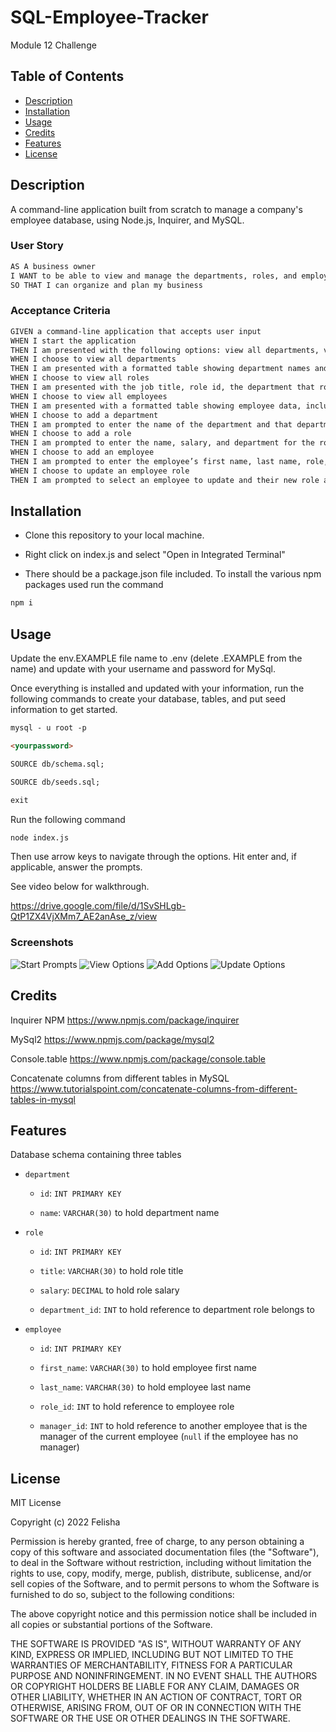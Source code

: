 # SQL-Employee-Tracker
Module 12 Challenge

## Table of Contents

- [Description](#description)
- [Installation](#installation)
- [Usage](#usage)
- [Credits](#credits)
- [Features](#features)
- [License](#license)

## Description

A command-line application built from scratch to manage a company's employee database, using Node.js, Inquirer, and MySQL.

### User Story

```md
AS A business owner
I WANT to be able to view and manage the departments, roles, and employees in my company
SO THAT I can organize and plan my business
```

### Acceptance Criteria

```md
GIVEN a command-line application that accepts user input
WHEN I start the application
THEN I am presented with the following options: view all departments, view all roles, view all employees, add a department, add a role, add an employee, and update an employee role
WHEN I choose to view all departments
THEN I am presented with a formatted table showing department names and department ids
WHEN I choose to view all roles
THEN I am presented with the job title, role id, the department that role belongs to, and the salary for that role
WHEN I choose to view all employees
THEN I am presented with a formatted table showing employee data, including employee ids, first names, last names, job titles, departments, salaries, and managers that the employees report to
WHEN I choose to add a department
THEN I am prompted to enter the name of the department and that department is added to the database
WHEN I choose to add a role
THEN I am prompted to enter the name, salary, and department for the role and that role is added to the database
WHEN I choose to add an employee
THEN I am prompted to enter the employee’s first name, last name, role, and manager, and that employee is added to the database
WHEN I choose to update an employee role
THEN I am prompted to select an employee to update and their new role and this information is updated in the database 
```


## Installation

* Clone this repository to your local machine.

* Right click on index.js and select "Open in Integrated Terminal"

* There should be a package.json file included. To install the various npm packages used run the command
```md
npm i
```

## Usage

Update the env.EXAMPLE file name to .env (delete .EXAMPLE from the name) and update with your username and password for MySql.

Once everything is installed and updated with your information, run the following commands to create your database, tables, and put seed information to get started.
```md
mysql - u root -p

<yourpassword>

SOURCE db/schema.sql;

SOURCE db/seeds.sql;

exit
``` 

Run the following command 
```md
node index.js
``` 
Then use arrow keys to navigate through the options. Hit enter and, if applicable, answer the prompts.


See video below for walkthrough.

https://drive.google.com/file/d/1SvSHLgb-QtP1ZX4VjXMm7_AE2anAse_z/view

### Screenshots
![Start Prompts](assets/images/startPrompts.png)
![View Options](assets/images/viewOptions.png)
![Add Options](assets/images/addOptions.png)
![Update Options](assets/images/updateOptions.png)

## Credits

Inquirer NPM
https://www.npmjs.com/package/inquirer

MySql2
https://www.npmjs.com/package/mysql2

Console.table
https://www.npmjs.com/package/console.table

Concatenate columns from different tables in MySQL
https://www.tutorialspoint.com/concatenate-columns-from-different-tables-in-mysql

## Features

Database schema containing three tables


* `department`

    * `id`: `INT PRIMARY KEY`

    * `name`: `VARCHAR(30)` to hold department name

* `role`

    * `id`: `INT PRIMARY KEY`

    * `title`: `VARCHAR(30)` to hold role title

    * `salary`: `DECIMAL` to hold role salary

    * `department_id`: `INT` to hold reference to department role belongs to

* `employee`

    * `id`: `INT PRIMARY KEY`

    * `first_name`: `VARCHAR(30)` to hold employee first name

    * `last_name`: `VARCHAR(30)` to hold employee last name

    * `role_id`: `INT` to hold reference to employee role

    * `manager_id`: `INT` to hold reference to another employee that is the manager of the current employee (`null` if the employee has no manager)


## License

MIT License

Copyright (c) 2022 Felisha

Permission is hereby granted, free of charge, to any person obtaining a copy
of this software and associated documentation files (the "Software"), to deal
in the Software without restriction, including without limitation the rights
to use, copy, modify, merge, publish, distribute, sublicense, and/or sell
copies of the Software, and to permit persons to whom the Software is
furnished to do so, subject to the following conditions:

The above copyright notice and this permission notice shall be included in all
copies or substantial portions of the Software.

THE SOFTWARE IS PROVIDED "AS IS", WITHOUT WARRANTY OF ANY KIND, EXPRESS OR
IMPLIED, INCLUDING BUT NOT LIMITED TO THE WARRANTIES OF MERCHANTABILITY,
FITNESS FOR A PARTICULAR PURPOSE AND NONINFRINGEMENT. IN NO EVENT SHALL THE
AUTHORS OR COPYRIGHT HOLDERS BE LIABLE FOR ANY CLAIM, DAMAGES OR OTHER
LIABILITY, WHETHER IN AN ACTION OF CONTRACT, TORT OR OTHERWISE, ARISING FROM,
OUT OF OR IN CONNECTION WITH THE SOFTWARE OR THE USE OR OTHER DEALINGS IN THE
SOFTWARE.
